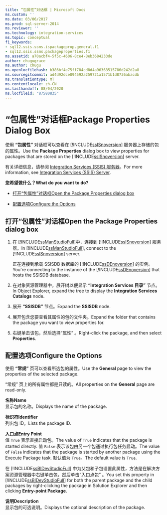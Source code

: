 ```yaml
---
title: “包属性”对话框 | Microsoft Docs
ms.custom: ''
ms.date: 03/06/2017
ms.prod: sql-server-2014
ms.reviewer: ''
ms.technology: integration-services
ms.topic: conceptual
f1_keywords:
- sql12.ssis.ssms.ispackageprop.general.f1
- sql12.ssis.ssms.packageproperties.f1
ms.assetid: a70acbf4-5f5c-4606-8ce4-8eb3684233de
author: chugugrace
ms.author: chugu
ms.openlocfilehash: b386bf4e75ff784cd8d4a96363515786d242d2a8
ms.sourcegitcommit: ad4d92dce894592a259721a1571b1d8736abacdb
ms.translationtype: MT
ms.contentlocale: zh-CN
ms.lasthandoff: 08/04/2020
ms.locfileid: "87580835"
---
```

# <a name="package-properties-dialog-box"></a><span data-ttu-id="d51c4-102">“包属性”对话框</span><span class="sxs-lookup"><span data-stu-id="d51c4-102">Package Properties Dialog Box</span></span>
  <span data-ttu-id="d51c4-103">使用 **“包属性”** 对话框可以查看在 [!INCLUDE[ssISnoversion](../../includes/ssisnoversion-md.md)] 服务器上存储的包的属性。</span><span class="sxs-lookup"><span data-stu-id="d51c4-103">Use the **Package Properties** dialog box to view properties for packages that are stored on the [!INCLUDE[ssISnoversion](../../includes/ssisnoversion-md.md)] server.</span></span>  
  
 <span data-ttu-id="d51c4-104">有关详细信息，请参阅 [Integration Services (SSIS) 服务器](integration-services-ssis-server-and-catalog.md)。</span><span class="sxs-lookup"><span data-stu-id="d51c4-104">For more information, see [Integration Services &#40;SSIS&#41; Server](integration-services-ssis-server-and-catalog.md).</span></span>  
  
 <span data-ttu-id="d51c4-105">**您希望做什么？**</span><span class="sxs-lookup"><span data-stu-id="d51c4-105">**What do you want to do?**</span></span>  
  
-   [<span data-ttu-id="d51c4-106">打开“包属性”对话框</span><span class="sxs-lookup"><span data-stu-id="d51c4-106">Open the Package Properties dialog box</span></span>](#open_dialog)  
  
-   [<span data-ttu-id="d51c4-107">配置选项</span><span class="sxs-lookup"><span data-stu-id="d51c4-107">Configure the Options</span></span>](#options)  
  
##  <a name="open-the-package-properties-dialog-box"></a><a name="open_dialog"></a> <span data-ttu-id="d51c4-108">打开“包属性”对话框</span><span class="sxs-lookup"><span data-stu-id="d51c4-108">Open the Package Properties dialog box</span></span>  
  
1.  <span data-ttu-id="d51c4-109">在 [!INCLUDE[ssManStudioFull](../../includes/ssmanstudiofull-md.md)]中，连接到 [!INCLUDE[ssISnoversion](../../includes/ssisnoversion-md.md)] 服务器。</span><span class="sxs-lookup"><span data-stu-id="d51c4-109">In [!INCLUDE[ssManStudioFull](../../includes/ssmanstudiofull-md.md)], connect to the [!INCLUDE[ssISnoversion](../../includes/ssisnoversion-md.md)] server.</span></span>  
  
     <span data-ttu-id="d51c4-110">正在连接到承载 SSISDB 数据库的 [!INCLUDE[ssDEnoversion](../../includes/ssdenoversion-md.md)] 的实例。</span><span class="sxs-lookup"><span data-stu-id="d51c4-110">You're connecting to the instance of the [!INCLUDE[ssDEnoversion](../../includes/ssdenoversion-md.md)] that hosts the SSISDB database.</span></span>  
  
2.  <span data-ttu-id="d51c4-111">在对象资源管理器中，展开树以便显示 **“Integration Services 目录”** 节点。</span><span class="sxs-lookup"><span data-stu-id="d51c4-111">In Object Explorer, expand the tree to display the **Integration Services Catalogs** node.</span></span>  
  
3.  <span data-ttu-id="d51c4-112">展开 **“SSISDB”** 节点。</span><span class="sxs-lookup"><span data-stu-id="d51c4-112">Expand the **SSISDB** node.</span></span>  
  
4.  <span data-ttu-id="d51c4-113">展开包含您要查看其属性的包的文件夹。</span><span class="sxs-lookup"><span data-stu-id="d51c4-113">Expand the folder that contains the package you want to view properties for.</span></span>  
  
5.  <span data-ttu-id="d51c4-114">右键单击该包，然后选择“属性”  。</span><span class="sxs-lookup"><span data-stu-id="d51c4-114">Right-click the package, and then select **Properties**.</span></span>  
  
##  <a name="configure-the-options"></a><a name="options"></a> <span data-ttu-id="d51c4-115">配置选项</span><span class="sxs-lookup"><span data-stu-id="d51c4-115">Configure the Options</span></span>  
 <span data-ttu-id="d51c4-116">使用 **“常规”** 页可以查看所选包的属性。</span><span class="sxs-lookup"><span data-stu-id="d51c4-116">Use the **General** page to view the properties of the selected package.</span></span>  
  
 <span data-ttu-id="d51c4-117">“常规”  页上的所有属性都是只读的。</span><span class="sxs-lookup"><span data-stu-id="d51c4-117">All properties on the **General** page are read-only.</span></span>  
  
 <span data-ttu-id="d51c4-118">**名称**</span><span class="sxs-lookup"><span data-stu-id="d51c4-118">**Name**</span></span>  
 <span data-ttu-id="d51c4-119">显示包的名称。</span><span class="sxs-lookup"><span data-stu-id="d51c4-119">Displays the name of the package.</span></span>  
  
 <span data-ttu-id="d51c4-120">**标识符**</span><span class="sxs-lookup"><span data-stu-id="d51c4-120">**Identifier**</span></span>  
 <span data-ttu-id="d51c4-121">列出包 ID。</span><span class="sxs-lookup"><span data-stu-id="d51c4-121">Lists the package ID.</span></span>  
  
 <span data-ttu-id="d51c4-122">**入口点**</span><span class="sxs-lookup"><span data-stu-id="d51c4-122">**Entry Point**</span></span>  
 <span data-ttu-id="d51c4-123">值 `True` 表示直接启动包。</span><span class="sxs-lookup"><span data-stu-id="d51c4-123">The value of `True` indicates that the package is started directly.</span></span> <span data-ttu-id="d51c4-124">值 `False` 表示该包由另一个包通过执行包任务启动。</span><span class="sxs-lookup"><span data-stu-id="d51c4-124">The value of `False` indicates that the package is started by another package using the Execute Package task.</span></span> <span data-ttu-id="d51c4-125">默认值为 `True`。</span><span class="sxs-lookup"><span data-stu-id="d51c4-125">The default value is `True`.</span></span>  
  
 <span data-ttu-id="d51c4-126">在 [!INCLUDE[ssBIDevStudioFull](../../includes/ssbidevstudiofull-md.md)] 中为父包和子包设置此属性，方法是在解决方案资源管理器中右键单击包，然后单击“入口点包”  。</span><span class="sxs-lookup"><span data-stu-id="d51c4-126">You set this property in [!INCLUDE[ssBIDevStudioFull](../../includes/ssbidevstudiofull-md.md)] for both the parent package and the child packages by right-clicking the package in Solution Explorer and then clicking **Entry-point Package**.</span></span>  
  
 <span data-ttu-id="d51c4-127">**说明**</span><span class="sxs-lookup"><span data-stu-id="d51c4-127">**Description**</span></span>  
 <span data-ttu-id="d51c4-128">显示包的可选说明。</span><span class="sxs-lookup"><span data-stu-id="d51c4-128">Displays the optional description of the package.</span></span>  
  
  
